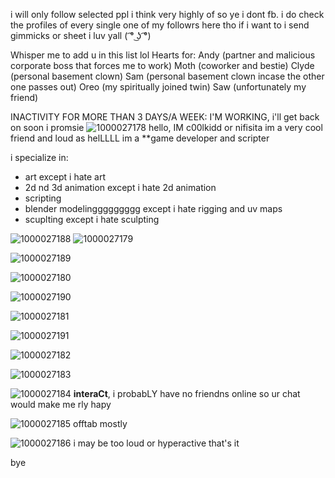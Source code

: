 i will only follow selected ppl i think very highly of so ye i dont fb. i do check the profiles of every single one of my followrs here tho if i want to i send gimmicks or sheet i luv yall (⁠ ͡⁠°⁠ ͜⁠ʖ⁠ ͡⁠°⁠)

Whisper me to add u in this list lol
Hearts for:
Andy (partner and malicious corporate boss that forces me to work)
Moth (coworker and bestie)
Clyde (personal basement clown)
Sam (personal basement clown incase the other one passes out)
Oreo (my spiritually joined twin)
Saw (unfortunately my friend)


INACTIVITY FOR MORE THAN 3 DAYS/A WEEK: I'M WORKING, i'll get back on soon i promsie
![1000027178](https://github.com/user-attachments/assets/6cb9e4c3-aa51-4754-a720-8a58294d1b6e)
hello, IM c00lkidd or nifisita im a very cool friend and loud as helLLLL
im a **game developer and scripter

i specialize in:
* art except i hate art
* 2d nd 3d animation except i hate 2d animation
* scripting
* blender modelinggggggggg except i hate rigging and uv maps
* scuplting except i hate sculpting

![1000027188](https://github.com/user-attachments/assets/777943bc-9113-44cb-a800-ad965079d4b2)
![1000027179](https://github.com/user-attachments/assets/6bbbccb0-dda6-4ef8-aaf1-25fb6cee44f1)


![1000027189](https://github.com/user-attachments/assets/89b8f0f7-6e07-413d-8317-9f933d9a95ce)

![1000027180](https://github.com/user-attachments/assets/0fd3f7a2-b86e-4012-b9ea-4eb9650261d7)


![1000027190](https://github.com/user-attachments/assets/5e1931b5-f60a-486e-ba56-822abdb47838)

![1000027181](https://github.com/user-attachments/assets/760546e7-1528-49be-a8bc-cee97d215c14)


![1000027191](https://github.com/user-attachments/assets/33b3581f-26b0-4434-88c3-6d669589ce11)

![1000027182](https://github.com/user-attachments/assets/d5f5cf2d-5006-4e32-91d2-ce738acbf174)


![1000027183](https://github.com/user-attachments/assets/dc972f48-4437-4b73-a652-959e95d5a0be)

![1000027184](https://github.com/user-attachments/assets/95a601db-f488-4fc9-aa3f-82fdc5bcbd3f)
**interaCt**, i probabLY have no friendns online so ur chat would make me rly hapy

![1000027185](https://github.com/user-attachments/assets/9380d99d-d94c-4c36-9e16-1f6050853b79)
offtab mostly

![1000027186](https://github.com/user-attachments/assets/c888d00f-ec28-44c8-921a-c471c69c8a79)
i may be too loud or hyperactive that's it

bye

